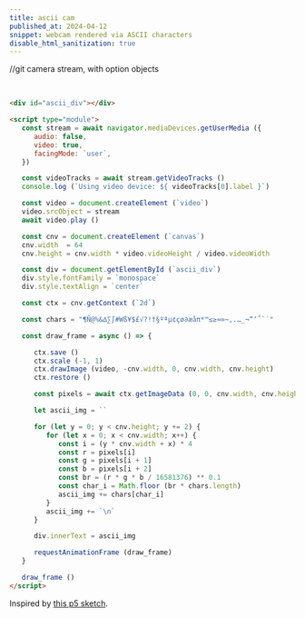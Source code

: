 ```yaml
---
title: ascii cam
published_at: 2024-04-12
snippet: webcam rendered via ASCII characters
disable_html_sanitization: true
---
```


<div id="ascii_div"></div>

//git camera stream, with option objects
<script type="module">
   const stream = await navigator.mediaDevices.getUserMedia ({ 
      audio: false,
      video: true,
      facingMode: `user`,
   })

//get video tracks
   const videoTracks = await stream.getVideoTracks ()
   console.log (`Using video device: ${ videoTracks[0].label }`)

//make video html element
   const video = document.createElement (`video`)

   //assign stream to video source, awaits only work if <script type="module">
   video.srcObject = stream
   await video.play ()

//making canvas html element, just sth we use to get the image data (pixels), not shown on screen
   const cnv = document.createElement (`canvas`)

   //small size
   cnv.width  = 64

   //aspect ratio of the video
   cnv.height = cnv.width * video.videoHeight / video.videoWidth 

//grab the ascii div from DOM
   const div = document.getElementById (`ascii_div`)

   //set font to be monospace
   div.style.fontFamily = `monospace`

   //centre align
   div.style.textAlign = `center`

//get canvas context
   const ctx = cnv.getContext (`2d`)

   //string of characters from dark to bright
   const chars = "¶Ñ@%&∆∑∫#Wß¥$£√?!†§ºªµ¢çø∂æåπ*™≤≥≈∞~,.…_¬“‘˚`˙"

//defining a function for animation
   const draw_frame = async () => {

//transformation save point
      ctx.save ()

      //flip horizontally
      ctx.scale (-1, 1)

      //draw image from the video onto wrong side
      ctx.drawImage (video, -cnv.width, 0, cnv.width, cnv.height)

      //flip back
      ctx.restore ()

      const pixels = await ctx.getImageData (0, 0, cnv.width, cnv.height).data

      let ascii_img = ``

      for (let y = 0; y < cnv.height; y += 2) {
         for (let x = 0; x < cnv.width; x++) {

            //get pixel position
            const i = (y * cnv.width + x) * 4
            
            //get rgb values
            const r = pixels[i]
            const g = pixels[i + 1]
            const b = pixels[i + 2]

            //calculate brightness, 255x255x255 = 16581375, never return value of 1
            const br = (r * g * b / 16581376) ** 0.1
            const char_i = Math.floor (br * chars.length)
            ascii_img += chars[char_i]
         }
         ascii_img += `\n`
      }

      div.innerText = ascii_img

      requestAnimationFrame (draw_frame)
   }

   draw_frame ()
</script>


<br>

```html
<div id="ascii_div"></div>

<script type="module">
   const stream = await navigator.mediaDevices.getUserMedia ({ 
      audio: false,
      video: true,
      facingMode: `user`,
   })

   const videoTracks = await stream.getVideoTracks ()
   console.log (`Using video device: ${ videoTracks[0].label }`)

   const video = document.createElement (`video`)
   video.srcObject = stream
   await video.play ()

   const cnv = document.createElement (`canvas`)
   cnv.width  = 64
   cnv.height = cnv.width * video.videoHeight / video.videoWidth

   const div = document.getElementById (`ascii_div`)
   div.style.fontFamily = `monospace`
   div.style.textAlign = `center`

   const ctx = cnv.getContext (`2d`)

   const chars = "¶Ñ@%&∆∑∫#Wß¥$£√?!†§ºªµ¢çø∂æåπ*™≤≥≈∞~,.…_¬“‘˚`˙"

   const draw_frame = async () => {

      ctx.save ()
      ctx.scale (-1, 1)
      ctx.drawImage (video, -cnv.width, 0, cnv.width, cnv.height)
      ctx.restore ()

      const pixels = await ctx.getImageData (0, 0, cnv.width, cnv.height).data

      let ascii_img = ``

      for (let y = 0; y < cnv.height; y += 2) {
         for (let x = 0; x < cnv.width; x++) {
            const i = (y * cnv.width + x) * 4
            const r = pixels[i]
            const g = pixels[i + 1]
            const b = pixels[i + 2]
            const br = (r * g * b / 16581376) ** 0.1
            const char_i = Math.floor (br * chars.length)
            ascii_img += chars[char_i]
         }
         ascii_img += `\n`
      }

      div.innerText = ascii_img

      requestAnimationFrame (draw_frame)
   }

   draw_frame ()
</script>
```

Inspired by [this p5 sketch](https://editor.p5js.org/codingtrain/sketches/KTVfEcpWx).

```html
```
